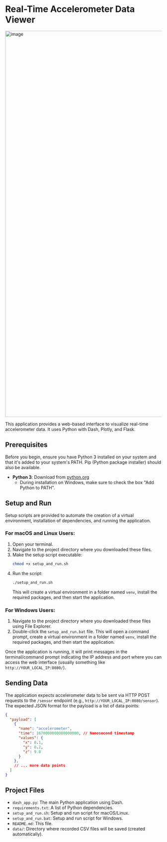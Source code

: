 # Real-Time Accelerometer Data Viewer

<img width="1243" alt="image" src="https://github.com/user-attachments/assets/60447bef-b1b0-4bbf-b20d-e7c1b9380879" />


This application provides a web-based interface to visualize real-time accelerometer data.
It uses Python with Dash, Plotly, and Flask.

## Prerequisites

Before you begin, ensure you have Python 3 installed on your system and that it's added to your system's PATH. Pip (Python package installer) should also be available.

- **Python 3**: Download from [python.org](https://www.python.org/downloads/)
  - During installation on Windows, make sure to check the box "Add Python to PATH".

## Setup and Run

Setup scripts are provided to automate the creation of a virtual environment, installation of dependencies, and running the application.

### For macOS and Linux Users:

1.  Open your terminal.
2.  Navigate to the project directory where you downloaded these files.
3.  Make the setup script executable:
    ```bash
    chmod +x setup_and_run.sh
    ```
4.  Run the script:
    ```bash
    ./setup_and_run.sh
    ```
    This will create a virtual environment in a folder named `venv`, install the required packages, and then start the application.

### For Windows Users:

1.  Navigate to the project directory where you downloaded these files using File Explorer.
2.  Double-click the `setup_and_run.bat` file.
    This will open a command prompt, create a virtual environment in a folder named `venv`, install the required packages, and then start the application.

Once the application is running, it will print messages in the terminal/command prompt indicating the IP address and port where you can access the web interface (usually something like `http://YOUR_LOCAL_IP:8080/`).

## Sending Data

The application expects accelerometer data to be sent via HTTP POST requests to the `/sensor` endpoint (e.g., `http://YOUR_LOCAL_IP:8080/sensor`).
The expected JSON format for the payload is a list of data points:

```json
{
  "payload": [
    {
      "name": "accelerometer",
      "time": 1670000000000000000, // Nanosecond timestamp
      "values": {
        "x": 0.1,
        "y": 0.2,
        "z": 9.8
      }
    },
    // ... more data points
  ]
}
```

## Project Files

- `dash_app.py`: The main Python application using Dash.
- `requirements.txt`: A list of Python dependencies.
- `setup_and_run.sh`: Setup and run script for macOS/Linux.
- `setup_and_run.bat`: Setup and run script for Windows.
- `README.md`: This file.
- `data/`: Directory where recorded CSV files will be saved (created automatically). 
